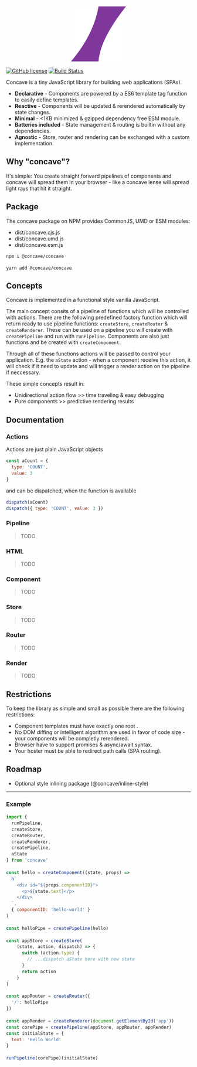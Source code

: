 <p align="center">
  <img width="150px" src="logo.png">
</p>

[![GitHub license](https://img.shields.io/badge/license-MIT-blue.svg)](https://github.com/facebook/react/blob/master/LICENSE) 
[![Build Status](https://travis-ci.org/concave-org/concave.svg?branch=master)](https://travis-ci.org/concave-org/concave)


Concave is a tiny JavaScript library for building web applications (SPAs).

- **Declarative** - Components are powered by a ES6 template tag function to easily define templates.
- **Reactive** - Components will be updated & rerendered automatically by state changes.
- **Minimal** - <1KB minimized & gzipped dependency free ESM module.
- **Batteries included** - State management & routing is builtin without any dependencies.
- **Agnostic** - Store, router and rendering can be exchanged with a custom implementation.

## Why "concave"?

It's simple: You create straight forward pipelines of components and concave will spread them in your browser - like a concave lense will spread light rays that hit it straight.

## Package

The concave package on NPM provides CommonJS, UMD or ESM modules:

- dist/concave.cjs.js
- dist/concave.umd.js
- dist/concave.esm.js

```shell
npm i @concave/concave

yarn add @concave/concave
```

## Concepts

Concave is implemented in a functional style vanilla JavaScript.

The main concept consits of a pipeline of functions which will be controlled with actions.
There are the following predefined factory function which will return ready to use pipeline functions: `createStore`, `createRouter` & `createRenderer`. These can be used on a pipeline you will create with `createPipeline` and run with `runPipeline`.
Components are also just functions and be created with `createComponent`.

Through all of these functions actions will be passed to control your application. E.g. the `aState` action - when a component receive this action, it will check if it need to update and will trigger a render action on the pipeline if neccessary.

These simple concepts result in:

- Unidirectional action flow >> time traveling & easy debugging
- Pure components >> predictive rendering results

## Documentation

### Actions

Actions are just plain JavaScript objects

```javascript
const aCount = {
  type: 'COUNT',
  value: 3
}
```

and can be dispatched, when the function is available

```javascript
dispatch(aCount)
dispatch({ type: 'COUNT', value: 3 })
```

### Pipeline
> TODO

### HTML
> TODO

### Component
> TODO

### Store
> TODO

### Router
> TODO

### Render
> TODO

## Restrictions

To keep the library as simple and small as possible there are the following restrictions:

* Component templates must have exactly one root .
* No DOM diffing or intelligent algorithm are used in favor of code size - your components will be completly rerendered.
* Browser have to support promises & async/await syntax.
* Your hoster must be able to redirect path calls (SPA routing).

## Roadmap

* Optional style inlining package (@concave/inline-style)


---

### Example

```javascript
import {
  runPipeline,
  createStore,
  createRouter,
  createRenderer,
  createPipeline,
  aState
} from 'concave'

const hello = createComponent((state, props) =>
  h`
    <div id="${props.componentID}">
      <p>${state.text}</p>
    </div>
  `,
  { componentID: 'hello-world' }
)

const helloPipe = createPipeline(hello)

const appStore = createStore(
    (state, action, dispatch) => {
      switch (action.type) {
        // ...dispatch aState here with new state
      }
      return action
    }
)

const appRouter = createRouter({
  '/': helloPipe
})

const appRender = createRenderer(document.getElementById('app'))
const corePipe = createPipeline(appStore, appRouter, appRender)
const initialState = {
  text: 'Hello World'
}

runPipeline(corePipe)(initialState)
```
